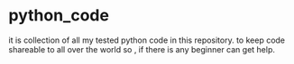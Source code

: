 # python_code
it is collection of all my tested python code in this repository. to keep code shareable to all over the world so , if there is any beginner can get help.
